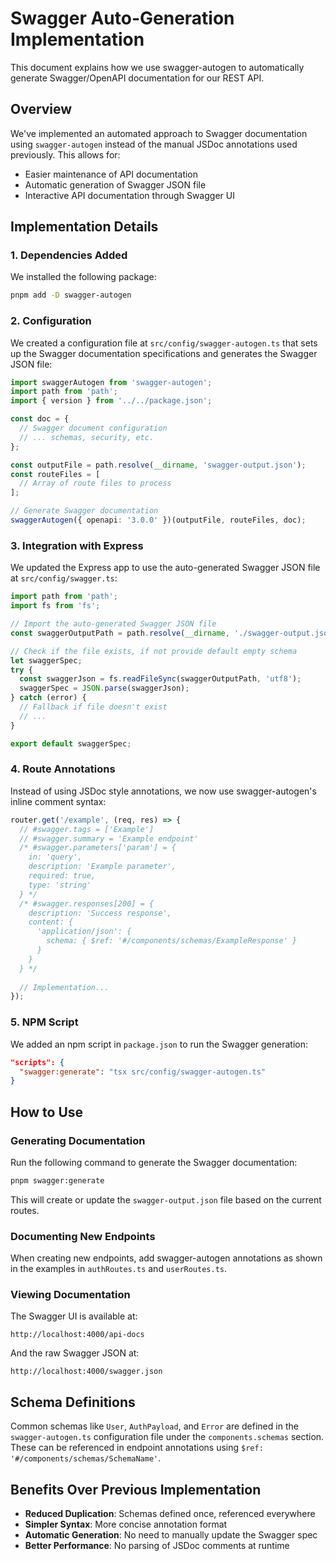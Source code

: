 # Swagger Auto-Generation Implementation

This document explains how we use swagger-autogen to automatically generate Swagger/OpenAPI documentation for our REST API.

## Overview

We've implemented an automated approach to Swagger documentation using `swagger-autogen` instead of the manual JSDoc annotations used previously. This allows for:

- Easier maintenance of API documentation
- Automatic generation of Swagger JSON file
- Interactive API documentation through Swagger UI

## Implementation Details

### 1. Dependencies Added

We installed the following package:

```bash
pnpm add -D swagger-autogen
```

### 2. Configuration

We created a configuration file at `src/config/swagger-autogen.ts` that sets up the Swagger documentation specifications and generates the Swagger JSON file:

```typescript
import swaggerAutogen from 'swagger-autogen';
import path from 'path';
import { version } from '../../package.json';

const doc = {
  // Swagger document configuration
  // ... schemas, security, etc. 
};

const outputFile = path.resolve(__dirname, 'swagger-output.json');
const routeFiles = [
  // Array of route files to process
];

// Generate Swagger documentation
swaggerAutogen({ openapi: '3.0.0' })(outputFile, routeFiles, doc);
```

### 3. Integration with Express

We updated the Express app to use the auto-generated Swagger JSON file at `src/config/swagger.ts`:

```typescript
import path from 'path';
import fs from 'fs';

// Import the auto-generated Swagger JSON file
const swaggerOutputPath = path.resolve(__dirname, './swagger-output.json');

// Check if the file exists, if not provide default empty schema
let swaggerSpec;
try {
  const swaggerJson = fs.readFileSync(swaggerOutputPath, 'utf8');
  swaggerSpec = JSON.parse(swaggerJson);
} catch (error) {
  // Fallback if file doesn't exist
  // ...
}

export default swaggerSpec;
```

### 4. Route Annotations

Instead of using JSDoc style annotations, we now use swagger-autogen's inline comment syntax:

```typescript
router.get('/example', (req, res) => {
  // #swagger.tags = ['Example']
  // #swagger.summary = 'Example endpoint'
  /* #swagger.parameters['param'] = {
    in: 'query',
    description: 'Example parameter',
    required: true,
    type: 'string'
  } */
  /* #swagger.responses[200] = {
    description: 'Success response',
    content: {
      'application/json': {
        schema: { $ref: '#/components/schemas/ExampleResponse' }
      }
    }
  } */
  
  // Implementation...
});
```

### 5. NPM Script

We added an npm script in `package.json` to run the Swagger generation:

```json
"scripts": {
  "swagger:generate": "tsx src/config/swagger-autogen.ts"
}
```

## How to Use

### Generating Documentation

Run the following command to generate the Swagger documentation:

```bash
pnpm swagger:generate
```

This will create or update the `swagger-output.json` file based on the current routes.

### Documenting New Endpoints

When creating new endpoints, add swagger-autogen annotations as shown in the examples in `authRoutes.ts` and `userRoutes.ts`.

### Viewing Documentation

The Swagger UI is available at:

```
http://localhost:4000/api-docs
```

And the raw Swagger JSON at:

```
http://localhost:4000/swagger.json
```

## Schema Definitions

Common schemas like `User`, `AuthPayload`, and `Error` are defined in the `swagger-autogen.ts` configuration file under the `components.schemas` section. These can be referenced in endpoint annotations using `$ref: '#/components/schemas/SchemaName'`.

## Benefits Over Previous Implementation

- **Reduced Duplication**: Schemas defined once, referenced everywhere
- **Simpler Syntax**: More concise annotation format
- **Automatic Generation**: No need to manually update the Swagger spec
- **Better Performance**: No parsing of JSDoc comments at runtime 